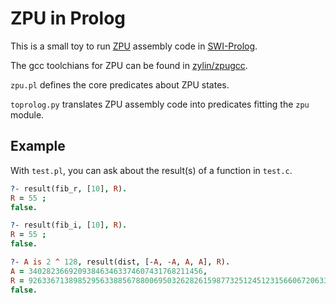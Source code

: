 # ZPU in Prolog

This is a small toy to run [ZPU](https://github.com/zylin/zpu) assembly code in [SWI-Prolog](https://www.swi-prolog.org).

The gcc toolchians for ZPU can be found in [zylin/zpugcc](https://github.com/zylin/zpugcc).

`zpu.pl` defines the core predicates about ZPU states.

`toprolog.py` translates ZPU assembly code into predicates fitting the `zpu` module.

## Example

With `test.pl`, you can ask about the result(s) of a function in `test.c`.

```prolog
?- result(fib_r, [10], R).
R = 55 ;
false.

?- result(fib_i, [10], R).
R = 55 ;
false.

?- A is 2 ^ 128, result(dist, [-A, -A, A, A], R).
A = 340282366920938463463374607431768211456,
R = 926336713898529563388567880069503262826159877325124512315660672063305037119488 ;
false.
```
